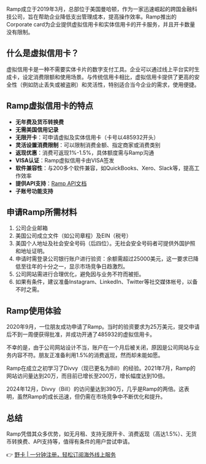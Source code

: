 Ramp成立于2019年3月，总部位于美国曼哈顿，作为一家迅速崛起的跨国金融科技公司，旨在帮助企业降低支出管理成本，提高操作效率。Ramp推出的Corporate card为企业提供虚拟信用卡和实体信用卡的开卡服务，并且开卡数量没有限制。

## 什么是虚拟信用卡？

虚拟信用卡是一种不需要实体卡片的数字支付工具。企业可以通过线上平台实时生成卡，设定消费限额和使用场景。与传统信用卡相比，虚拟信用卡提供了更高的安全性（例如防止丢失或被盗刷）和灵活性，特别适合当今企业的需求，使用便捷。

## Ramp虚拟信用卡的特点

- **无年费及货币转换费**
- **无需美国信用记录**
- **无限开卡**：可申请虚拟及实体信用卡（卡号以485932开头）
- **灵活设置消费限制**：可以限制消费金额、指定商家或消费类别
- **返现优惠**：消费可返现1%-1.5%，具体额度需与Ramp沟通
- **VISA认证**：Ramp虚拟信用卡由VISA签发
- **软件兼容性**：与200多个软件兼容，如QuickBooks、Xero、Slack等，提高工作效率
- **提供API支持**：[Ramp API文档](https://docs.ramp.com/developer-api/v1/api/cards)
- **子账号功能支持**

## 申请Ramp所需材料

1. 公司企业邮箱
2. 美国公司成立文件（如公司章程）及EIN（税号）
3. 美国个人地址及社会安全号码（后四位）。无社会安全号码者可提供外国护照和地址证明。
4. 申请时需登录公司银行账户进行验资：余额需超过25000美元，这一要求已降低至往年的十分之一，显示市场竞争日趋激烈。
5. 公司网站需进行合理优化，避免因与业务不符而被拒。
6. 如果有条件，建议准备Instagram、LinkedIn、Twitter等社交媒体帐号，以备不时之需。

## Ramp使用体验

2020年9月，一位朋友成功申请了Ramp。当时的验资要求为25万美元，提交申请后不到一周便获得批准，并成功开通了485932的虚拟信用卡。

不幸的是，由于公司网站设计不当，账户在一个月后被关闭，原因是公司网站与业务内容不符。朋友正准备利用1.5%的消费返现，然而却未能如愿。

Ramp在成立之初学习了Divvy（现已更名为Bill）的经验。2021年7月，Ramp的网站访问量达到20万，而目前已增长至200万，增长幅度达到10倍。

2024年12月，Divvy（Bill）的访问量达到390万，几乎是Ramp的两倍。这表明，虽然Ramp的成长迅速，但仍需在市场竞争中不断优化和提升。

## 总结

Ramp凭借其众多优势，如无月租、支持无限开卡、消费返现（高达1.5%）、无货币转换费、API支持等，值得有条件的用户尝试申请。

👉 [野卡 | 一分钟注册，轻松订阅海外线上服务](https://bit.ly/bewildcard)